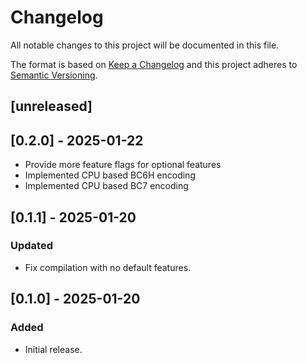 # Changelog

All notable changes to this project will be documented in this file.

The format is based on [Keep a Changelog](http://keepachangelog.com/en/1.0.0/)
and this project adheres to [Semantic Versioning](https://semver.org/spec/v2.0.0.html).

## [unreleased]

## [0.2.0] - 2025-01-22

- Provide more feature flags for optional features
- Implemented CPU based BC6H encoding
- Implemented CPU based BC7 encoding

## [0.1.1] - 2025-01-20

### Updated

- Fix compilation with no default features.

## [0.1.0] - 2025-01-20

### Added

- Initial release.
